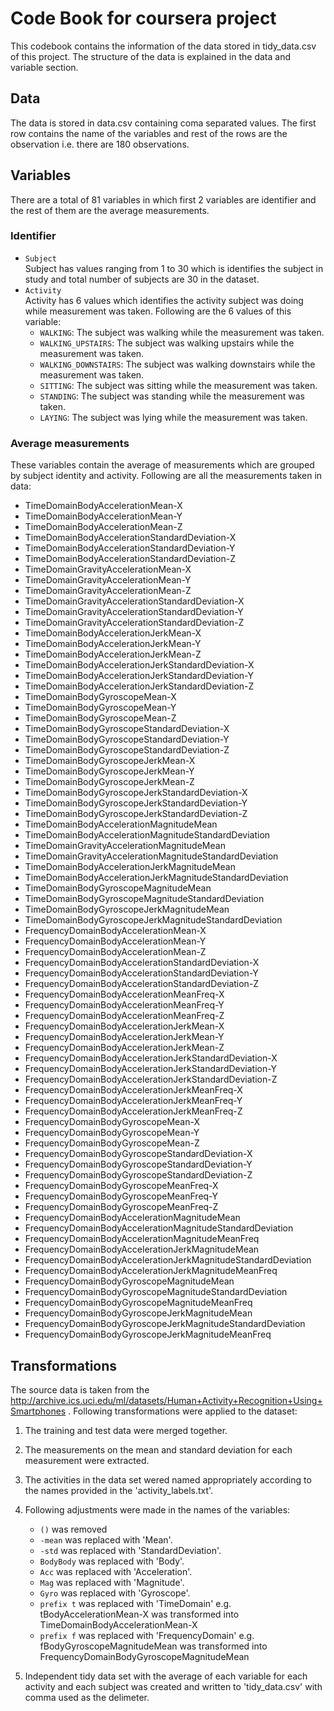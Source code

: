 # Code Book for coursera project
This codebook contains the information of the data stored in tidy_data.csv of this project. The structure of the data is explained in the data and variable section. 

## Data
The data is stored in data.csv containing coma separated values. The first row contains the name of the variables and rest of the rows are the observation i.e. there are 180 observations. 

## Variables
There are a total of 81 variables in which first 2 variables are identifier and the rest of them are the average measurements.

### Identifier
* ```Subject``` <br>
Subject has values ranging from 1 to 30 which is identifies the subject in study and total number of subjects are 30 in the dataset.
* ```Activity``` <br>
Activity has 6 values which identifies the activity subject was doing while measurement was taken. Following are the 6 values of this variable: <br>
  - ```WALKING```: The subject was walking while the measurement was taken.
  - ```WALKING_UPSTAIRS```: The subject was walking upstairs while the measurement was taken.
  - ```WALKING_DOWNSTAIRS```: The subject was walking downstairs while the measurement was taken.
  - ```SITTING```: The subject was sitting while the measurement was taken.
  - ```STANDING```: The subject was standing while the measurement was taken.
  - ```LAYING```: The subject was lying while the measurement was taken.
  
### Average measurements
These variables contain the average of measurements which are grouped by subject identity and activity. Following are all the measurements taken in data:
* TimeDomainBodyAccelerationMean-X
* TimeDomainBodyAccelerationMean-Y
* TimeDomainBodyAccelerationMean-Z
* TimeDomainBodyAccelerationStandardDeviation-X
* TimeDomainBodyAccelerationStandardDeviation-Y
* TimeDomainBodyAccelerationStandardDeviation-Z
* TimeDomainGravityAccelerationMean-X
* TimeDomainGravityAccelerationMean-Y
* TimeDomainGravityAccelerationMean-Z
* TimeDomainGravityAccelerationStandardDeviation-X
* TimeDomainGravityAccelerationStandardDeviation-Y
* TimeDomainGravityAccelerationStandardDeviation-Z
* TimeDomainBodyAccelerationJerkMean-X
* TimeDomainBodyAccelerationJerkMean-Y
* TimeDomainBodyAccelerationJerkMean-Z
* TimeDomainBodyAccelerationJerkStandardDeviation-X
* TimeDomainBodyAccelerationJerkStandardDeviation-Y
* TimeDomainBodyAccelerationJerkStandardDeviation-Z
* TimeDomainBodyGyroscopeMean-X
* TimeDomainBodyGyroscopeMean-Y
* TimeDomainBodyGyroscopeMean-Z
* TimeDomainBodyGyroscopeStandardDeviation-X
* TimeDomainBodyGyroscopeStandardDeviation-Y
* TimeDomainBodyGyroscopeStandardDeviation-Z
* TimeDomainBodyGyroscopeJerkMean-X
* TimeDomainBodyGyroscopeJerkMean-Y
* TimeDomainBodyGyroscopeJerkMean-Z
* TimeDomainBodyGyroscopeJerkStandardDeviation-X
* TimeDomainBodyGyroscopeJerkStandardDeviation-Y
* TimeDomainBodyGyroscopeJerkStandardDeviation-Z
* TimeDomainBodyAccelerationMagnitudeMean
* TimeDomainBodyAccelerationMagnitudeStandardDeviation
* TimeDomainGravityAccelerationMagnitudeMean
* TimeDomainGravityAccelerationMagnitudeStandardDeviation
* TimeDomainBodyAccelerationJerkMagnitudeMean
* TimeDomainBodyAccelerationJerkMagnitudeStandardDeviation
* TimeDomainBodyGyroscopeMagnitudeMean
* TimeDomainBodyGyroscopeMagnitudeStandardDeviation
* TimeDomainBodyGyroscopeJerkMagnitudeMean
* TimeDomainBodyGyroscopeJerkMagnitudeStandardDeviation
* FrequencyDomainBodyAccelerationMean-X
* FrequencyDomainBodyAccelerationMean-Y
* FrequencyDomainBodyAccelerationMean-Z
* FrequencyDomainBodyAccelerationStandardDeviation-X
* FrequencyDomainBodyAccelerationStandardDeviation-Y
* FrequencyDomainBodyAccelerationStandardDeviation-Z
* FrequencyDomainBodyAccelerationMeanFreq-X
* FrequencyDomainBodyAccelerationMeanFreq-Y
* FrequencyDomainBodyAccelerationMeanFreq-Z
* FrequencyDomainBodyAccelerationJerkMean-X
* FrequencyDomainBodyAccelerationJerkMean-Y
* FrequencyDomainBodyAccelerationJerkMean-Z
* FrequencyDomainBodyAccelerationJerkStandardDeviation-X
* FrequencyDomainBodyAccelerationJerkStandardDeviation-Y
* FrequencyDomainBodyAccelerationJerkStandardDeviation-Z
* FrequencyDomainBodyAccelerationJerkMeanFreq-X
* FrequencyDomainBodyAccelerationJerkMeanFreq-Y
* FrequencyDomainBodyAccelerationJerkMeanFreq-Z
* FrequencyDomainBodyGyroscopeMean-X
* FrequencyDomainBodyGyroscopeMean-Y
* FrequencyDomainBodyGyroscopeMean-Z
* FrequencyDomainBodyGyroscopeStandardDeviation-X
* FrequencyDomainBodyGyroscopeStandardDeviation-Y
* FrequencyDomainBodyGyroscopeStandardDeviation-Z
* FrequencyDomainBodyGyroscopeMeanFreq-X
* FrequencyDomainBodyGyroscopeMeanFreq-Y
* FrequencyDomainBodyGyroscopeMeanFreq-Z
* FrequencyDomainBodyAccelerationMagnitudeMean
* FrequencyDomainBodyAccelerationMagnitudeStandardDeviation
* FrequencyDomainBodyAccelerationMagnitudeMeanFreq
* FrequencyDomainBodyAccelerationJerkMagnitudeMean
* FrequencyDomainBodyAccelerationJerkMagnitudeStandardDeviation
* FrequencyDomainBodyAccelerationJerkMagnitudeMeanFreq
* FrequencyDomainBodyGyroscopeMagnitudeMean
* FrequencyDomainBodyGyroscopeMagnitudeStandardDeviation
* FrequencyDomainBodyGyroscopeMagnitudeMeanFreq
* FrequencyDomainBodyGyroscopeJerkMagnitudeMean
* FrequencyDomainBodyGyroscopeJerkMagnitudeStandardDeviation
* FrequencyDomainBodyGyroscopeJerkMagnitudeMeanFreq

## Transformations
The source data is taken from the http://archive.ics.uci.edu/ml/datasets/Human+Activity+Recognition+Using+Smartphones .
Following transformations were applied to the dataset:
1. The training and test data were merged together.
2. The measurements on the mean and standard deviation for each measurement were extracted.
3. The activities in the data set wered named appropriately according to the names provided in the 'activity_labels.txt'.
4. Following adjustments were made in the names of the variables:
    - ```()``` was removed
    - ```-mean``` was replaced with 'Mean'.
    - ```-std``` was replaced with 'StandardDeviation'.
    - ```BodyBody``` was replaced with 'Body'.
    - ```Acc``` was replaced with 'Acceleration'.
    - ```Mag``` was replaced with 'Magnitude'.
    - ```Gyro``` was replaced with 'Gyroscope'.
    - ```prefix t``` was replaced with 'TimeDomain' e.g. tBodyAccelerationMean-X was transformed into TimeDomainBodyAccelerationMean-X
    - ```prefix f``` was replaced with 'FrequencyDomain' e.g. fBodyGyroscopeMagnitudeMean was transformed into FrequencyDomainBodyGyroscopeMagnitudeMean
    
5. Independent tidy data set with the average of each variable for each activity and each subject was created and written to 'tidy_data.csv' with comma used as the delimeter.